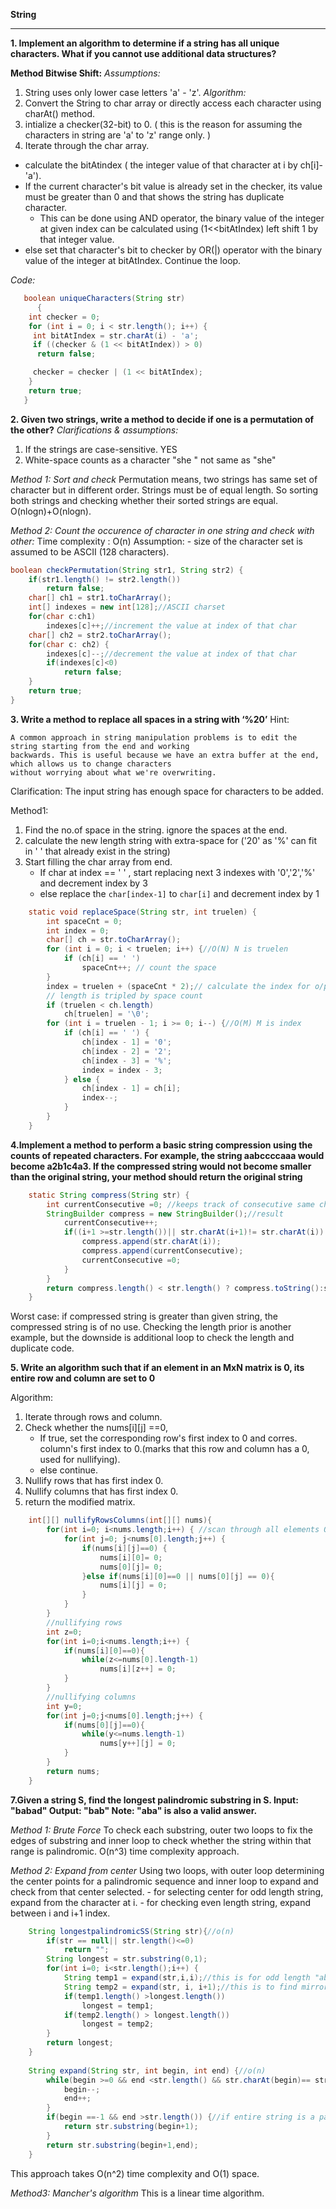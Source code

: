 **String**
________________________________________________________________________________________________________________________________________
**1. Implement an algorithm to determine if a string has all unique characters. What if you
cannot use additional data structures?**

**Method Bitwise Shift:**
*Assumptions:*
1. String uses only lower case letters 'a' - 'z'.
*Algorithm:*
1. Convert the String to char array or directly access each character using charAt() method.
2. intialize a checker(32-bit) to 0. ( this is the reason for assuming the characters in string are 'a' to 'z' range only. )
3. Iterate through the char array.
  * calculate the bitAtindex ( the integer value of that character at i by  ch[i]-'a').
  * If the current character's bit value is already set in the checker, its value must be greater than 0 and that shows the string has duplicate character. 
    - This can be done using AND operator, the binary value of the integer at given index can be calculated using (1<<bitAtIndex) left shift 1 by that integer value.
  * else set that character's bit to checker by OR(|) operator with the binary value of the integer at bitAtIndex. Continue the loop.

*Code:*
```java
   boolean uniqueCharacters(String str) 
	  {
    int checker = 0; 
    for (int i = 0; i < str.length(); i++) { 
     int bitAtIndex = str.charAt(i) - 'a'; 
     if ((checker & (1 << bitAtIndex)) > 0) 
      return false; 

     checker = checker | (1 << bitAtIndex); 
    } 
    return true; 
   } 
```

**2. Given two strings, write a method to decide if one is a permutation of the other?**
*Clarifications & assumptions:*
1. If the strings are case-sensitive. YES
2. White-space counts as a character "she    " not same as "she"

*Method 1: Sort and check*
Permutation means, two strings has same set of character but in different order.
Strings must be of equal length.
So sorting both strings and checking whether their sorted strings are equal. O(nlogn)+O(nlogn).

*Method 2: Count the occurence of character in one string and check with other:*
Time complexity : O(n) 
Assumption:
	- size of the character set is assumed to be ASCII (128 characters).
```java
boolean checkPermutation(String str1, String str2) {
	if(str1.length() != str2.length())
		return false;
	char[] ch1 = str1.toCharArray();
	int[] indexes = new int[128];//ASCII charset 
	for(char c:ch1)
		indexes[c]++;//increment the value at index of that char
	char[] ch2 = str2.toCharArray();
	for(char c: ch2) {
		indexes[c]--;//decrement the value at index of that char
		if(indexes[c]<0)
			return false;
	}
	return true;
}
```
**3. Write a method to replace all spaces in a string with ‘%20’**
Hint:
```reference
A common approach in string manipulation problems is to edit the string starting from the end and working
backwards. This is useful because we have an extra buffer at the end, which allows us to change characters
without worrying about what we're overwriting.
```
Clarification:
The input string has enough space for characters to be added. 

Method1:
1. Find the no.of space in the string. ignore the spaces at the end.
2. calculate the new length string with extra-space for ('20' as '%' can fit in ' ' that already exist in the string)
3. Start filling the char array from end.
   * If char at index == ' ' , start replacing next 3 indexes with '0','2','%' and decrement index by 3
   * else replace the ```char[index-1]``` to ```char[i]``` and decrement index by 1
```java
	static void replaceSpace(String str, int truelen) {
		int spaceCnt = 0;
		int index = 0;
		char[] ch = str.toCharArray();
		for (int i = 0; i < truelen; i++) {//O(N) N is truelen
			if (ch[i] == ' ')
				spaceCnt++; // count the space
		}
		index = truelen + (spaceCnt * 2);// calculate the index for o/p
		// length is tripled by space count
		if (truelen < ch.length)
			ch[truelen] = '\0';
		for (int i = truelen - 1; i >= 0; i--) {//O(M) M is index
			if (ch[i] == ' ') {
				ch[index - 1] = '0';
				ch[index - 2] = '2';
				ch[index - 3] = '%';
				index = index - 3;
			} else {
				ch[index - 1] = ch[i];
				index--;
			}
		}
	}
```

**4.Implement a method to perform a basic string compression using the counts of
repeated characters. For example, the string aabccccaaa would become a2b1c4a3. If the
compressed string would not become smaller than the original string, your method
should return the original string**

```java
	static String compress(String str) {
		int currentConsecutive =0; //keeps track of consecutive same characters
		StringBuilder compress = new StringBuilder();//result 
			currentConsecutive++;
			if((i+1 >=str.length())|| str.charAt(i+1)!= str.charAt(i)) { //if next char is different
				compress.append(str.charAt(i));
				compress.append(currentConsecutive);
				currentConsecutive =0;
			}
		}
		return compress.length() < str.length() ? compress.toString():str;	
	}
```
Worst case: if compressed string is greater than given string, the compressed string is of no use.
Checking the length prior is another example, but the downside is additional loop to check the length and duplicate code.

**5. Write an algorithm such that if an element in an MxN matrix is 0, its entire row and
column are set to 0**

Algorithm:
1. Iterate through rows and column. 
2. Check whether the nums[i][j] ==0,
	* If true, set the corresponding row's first index to 0 and corres. column's first index to 0.(marks that this row and column has a 0, used for nullifying).
	* else continue.
3. Nullify rows that has first index 0.
4. Nullify columns that has first index 0.
5. return the modified matrix.

```java
	int[][] nullifyRowsColumns(int[][] nums){
		for(int i=0; i<nums.length;i++) { //scan through all elements O(M*N)time
			for(int j=0; j<nums[0].length;j++) {
				if(nums[i][j]==0) {
					nums[i][0]= 0;
					nums[0][j]= 0;
				}else if(nums[i][0]==0 || nums[0][j] == 0){
					nums[i][j] = 0;
				}
			}
		}
		//nullifying rows
		int z=0;
		for(int i=0;i<nums.length;i++) { 
			if(nums[i][0]==0){
				while(z<=nums[0].length-1)
					nums[i][z++] = 0;
			}
		}
		//nullifying columns
		int y=0;
		for(int j=0;j<nums[0].length;j++) {
			if(nums[0][j]==0){
				while(y<=nums.length-1)
					nums[y++][j] = 0;
			}
		}
		return nums;
	}
```


**7.Given a string S, find the longest palindromic substring in S.
Input: "babad"
Output: "bab"
Note: "aba" is also a valid answer.**

*Method 1: Brute Force*
To check each substring, outer two loops to fix the edges of substring and inner loop to check whether the string within that range is palindromic. O(n^3) time complexity approach.

*Method 2: Expand from center*
Using two loops, with outer loop determining the center points for a palindromic sequence and inner loop to expand and check from that center selected.
	- for selecting center for odd length string, expand from the character at i.
	- for checking even length string, expand between i and i+1 index.
```java
	String longestpalindromicSS(String str){//o(n)
		if(str == null|| str.length()<=0)
			return "";
		String longest = str.substring(0,1);
		for(int i=0; i<str.length();i++) {
			String temp1 = expand(str,i,i);//this is for odd length "abdba"
			String temp2 = expand(str, i, i+1);//this is to find mirror between even length palindromic sequence "abba"
			if(temp1.length() >longest.length())
				longest = temp1;
			if(temp2.length() > longest.length())
				longest = temp2;
		}
		return longest;
	}
	
	String expand(String str, int begin, int end) {//o(n)
		while(begin >=0 && end <str.length() && str.charAt(begin)== str.charAt(end)) {
			begin--;
			end++;
		}
		if(begin ==-1 && end >str.length()) {//if entire string is a palindromic.to avoid index out of bound exception.
			return str.substring(begin+1);
		}
		return str.substring(begin+1,end);
	}
```
This approach takes O(n^2) time complexity and O(1) space.

*Method3: Mancher's algorithm*
This is a linear time algorithm.
